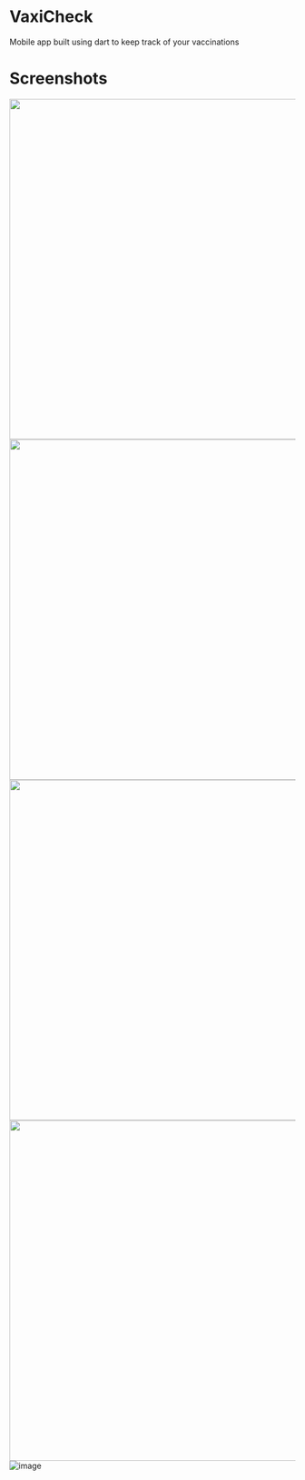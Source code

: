 # VaxiCheck
Mobile app built using dart to keep track of your vaccinations

# Screenshots
<img src="https://user-images.githubusercontent.com/80910691/136198327-17096195-5aa7-4668-bb07-cc316e270289.png" height="600"></a>
<img src="https://user-images.githubusercontent.com/80910691/136198503-4127d3c5-ced2-47a6-9448-2ffb0a9837de.png" height="600"></a>
<img src="https://user-images.githubusercontent.com/80910691/136198133-173bc88d-8a8b-4fa9-97bd-6513865dac32.png" height="600"></a>
<img src="https://user-images.githubusercontent.com/80910691/136198239-4a1a0e6e-9309-4ed0-9c61-6d977e4d8a5e.png" height="600"></a>
![image](https://user-images.githubusercontent.com/80910691/141347608-50c03ad6-436c-40f0-ba3d-a82c78e7c5fa.png)


